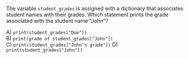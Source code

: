 The variable `student_grades` is assigned with a dictionary that associates student names with their grades. Which statement prints the grade associated with the student name "John"?

A) `print(student_grades["Doe"])`  
B) `print(grade of student_grades["John"])`  
C) `print(student_grades["John's grade"])`
D) `print(student_grades["John"])`  

<!-- ANSWER: D -->
